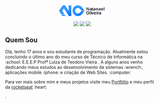 <p align="center">
	<img width="30%" src="logo.svg" width="100px">
</p>
<p align="center">
	<a  href="https://www.instagram.com/http_neitan/"><img src="https://img.shields.io/badge/Instagram-blue?style=for-the-badge&logo=Instagram&logoColor=white" width="100px"></a>
	<a href="https://www.linkedin.com/in/natanael-oliveira-martins/"><img src="https://img.shields.io/badge/linkedin-blue?style=for-the-badge&logo=linkedin&logoColor=white&logoWidth" width="100px"></a>
	<a href="https://app.rocketseat.com.br/me/natanael-oliveira-martins"><img src="https://img.shields.io/badge/rocketseat-blue?style=for-the-badge&logo=rocketseat&logoColor=white&logoWidth" width="100px"></a>
</p>

## Quem Sou
<p>Olá, tenho 17 anos e sou estudante de programação. Atualmente estou concluindo o último ano do meu curso de Técnico de Informática na :school: E.E.E.P Profª Luíza de Teodoro Vieira . A alguns anos venho dedicando meus estudos ao desenvolvimento de sistemas :wrench:, aplicações mobile :iphone: e criação de Web Sites. :computer:</p> 

<p>Para ver mais sobre mim e meus projetos visite meu <a href="https://natanael-oliveira.github.io/">Portfólio</a> e meu perfil da <a href="https://app.rocketseat.com.br/me/natanael-oliveira-martins">rocketseat</a> :heart:</p>. 
